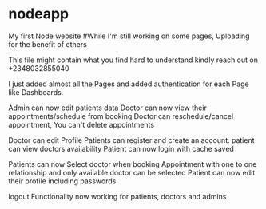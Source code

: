 # nodeapp
My first Node website
#While I'm still working on some pages, Uploading for the benefit of others

This file might contain what you find hard to understand kindly reach out on +2348032855040

I just added almost all the Pages and added authentication for each Page like Dashboards.

Admin can now edit patients data
Doctor can now view their appointments/schedule from booking
Doctor can reschedule/cancel appointment, You can't delete appointments

Doctor can edit Profile
Patients can register and create an account.
patient can view doctors availability
Patient can now login with cache saved


Patients can now Select doctor when booking Appointment with one to one relationship and only available doctor can be selected
Patient can now edit their profile including passwords


logout Functionality now working for patients, doctors and admins

